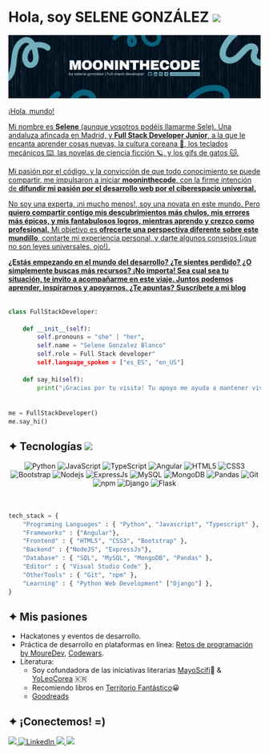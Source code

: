 <!-- 
![visitors](https://visitor-badge.laobi.icu/badge?page_id=gonzalezseledev.gonzalezseledev)
[![Open Source Lover](https://badges.frapsoft.com/os/v1/open-source.svg?v=102)](https://github.com/ellerbrock/open-source-badge/)
-->

<h1>Hola, soy SELENE GONZÁLEZ <img src="https://media.giphy.com/media/mGcNjsfWAjY5AEZNw6/giphy.gif" width="50"></h1>

<a href="https://github.com/gonzalezseledev"><img src="https://github.com/gonzalezseledev/gonzalezseledev/blob/main/banner.png"/>

¡Hola, mundo!

Mi nombre es **Selene** (aunque vosotros podéis llamarme Sele). Una andaluza afincada en Madrid, y **Full Stack Developer Junior**, a la que le encanta aprender cosas nuevas, la cultura coreana 🌺, los teclados mecánicos ⌨️, las novelas de ciencia ficción 🪐, y los gifs de gatos 🐱.

Mi pasión por el código, y la convicción de que todo conocimiento se puede compartir, me impulsaron a iniciar **mooninthecode**, con la firme intención de **difundir mi pasión por el desarrollo web por el ciberespacio universal.**

No soy una experta, ¡ni mucho menos!, soy una novata en este mundo. Pero **quiero compartir contigo mis descubrimientos más chulos, mis errores más épicos, y mis fantabulosos logros, mientras aprendo y crezco como profesional.** Mi objetivo es **ofrecerte una perspectiva diferente sobre este mundillo**, contarte mi experiencia personal, y darte algunos consejos (¡que no son leyes universales, ojo!).

**¿Estás empezando en el mundo del desarrollo? ¿Te sientes perdido? ¿O simplemente buscas más recursos? ¡No importa! Sea cual sea tu situación, te invito a acompañarme en este viaje. Juntos podemos aprender, inspirarnos y apoyarnos. ¿Te apuntas?** **[Suscríbete a mi blog](https://#)**

```python

class FullStackDeveloper:

    def __init__(self):
        self.pronouns = "she" | "her",
        self.name = "Selene Gonzalez Blanco"
        self.role = Full Stack developer"
        self.language_spoken = ["es_ES", "en_US"]

    def say_hi(self):
        print("¡Gracias por tu visita! Tu apoyo me ayuda a mantener vivo este sueño. ¡Feliz día! 💜")


me = FullStackDeveloper()
me.say_hi()

```

<!-- Tech Stack Section -->

<h2>✦ Tecnologías <img src="https://media.giphy.com/media/VgCDAzcKvsR6OM0uWg/giphy.gif" width="50"></h2>

<div align="center">
  <img alt="Python" src="https://img.shields.io/badge/python-0B6380?style=for-the-badge&logo=python&logoColor=white&labelColor=000001" />
  <img alt="JavaScript" src="https://img.shields.io/badge/javascript-0B6380?style=for-the-badge&logo=javascript&logoColor=white&labelColor=000001" /> 
  <img alt="TypeScript" src="https://img.shields.io/badge/typescript-0B6380?style=for-the-badge&logo=typescript&logoColor=white&labelColor=000001" />
  <img alt="Angular" src="https://img.shields.io/badge/angular-0B6380?style=for-the-badge&logo=angular&logoColor=white&labelColor=000001" />
  <img alt="HTML5" src="https://img.shields.io/badge/html5-0B6380?style=for-the-badge&logo=html5&logoColor=white&labelColor=000001" />
  <img alt="CSS3" src="https://img.shields.io/badge/css3-0B6380?style=for-the-badge&logo=css3&logoColor=white&labelColor=000001" />
  <img alt="Bootstrap" src="https://img.shields.io/badge/bootstrap-0B6380?style=for-the-badge&logo=bootstrap&logoColor=white&labelColor=000001" />
  <img alt="Nodejs" src="https://img.shields.io/badge/node.js-0B6380?style=for-the-badge&logo=node.js&logoColor=white&labelColor=000001" />
  <img alt="ExpressJs" src="https://img.shields.io/badge/express.js-0B6380?style=for-the-badge&logo=express&logoColor=white&labelColor=000001" />
  <img alt="MySQL" src="https://img.shields.io/badge/mysql-0B6380.svg?style=for-the-badge&logo=mysql&logoColor=white&labelColor=000001" />
  <img alt="MongoDB" src="https://img.shields.io/badge/MongoDB-0B6380.svg?style=for-the-badge&logo=mongodb&logoColor=white&labelColor=000001" />
  <img alt="Pandas" src="https://img.shields.io/badge/pandas-0B6380.svg?style=for-the-badge&logo=pandas&logoColor=white&labelColor=000001" />
  <img alt="Git" src="https://img.shields.io/badge/git-0B6380?style=for-the-badge&logo=git&logoColor=white&labelColor=000001" />
  <img alt="npm" src="https://img.shields.io/badge/-NPM-0B6380.svg?style=flat-square&logo=npm&logoColor=white&labelColor=000001" />
  <img alt="Django" src="https://img.shields.io/badge/django-0B6380?style=for-the-badge&logo=django&logoColor=white&labelColor=000001" />
  <img alt="Flask" src="https://img.shields.io/badge/flask-0B6380?style=for-the-badge&logo=flask&logoColor=white&labelColor=000001" />
</div>
<br>

```python

tech_stack = { 
    "Programing Languages" : { "Python", "Javascript", "Typescript" },
    "Frameworks" : {"Angular"},
    "Frontend" : { "HTML5", "CSS3", "Bootstrap" },
    "Backend" : {"NodeJS", "ExpressJs"},
    "Database" : { "SQL", "MySQL", "MongoDB", "Pandas" },
    "Editor" : { "Visual Studio Code" },
    "OtherTools" : { "Git", "npm" },
    "Learning" : { "Python Web Development" ["Django"] },
}

```

<!-- Projects Section

## ✦ Proyectos destacados

<!-- BEGIN PROJECTS-CARDS

[![5 things I wish I knew before studying Computer Science](https://ytcards.demolab.com/?id=Wjj21p3tvcg&title=5+things+I+wish+I+knew+before+studying+Computer+Science&lang=en&timestamp=1636628400&background_color=%230d1117&title_color=%23ffffff&stats_color=%23dedede&max_title_lines=1&width=250&border_radius=5&duration=436 "5 things I wish I knew before studying Computer Science")](https://youtu.be/Wjj21p3tvcg?si=b7QYksN87h0wsGpQ)
[![Tips and advice for Computer Science students](https://ytcards.demolab.com/?id=UItfbdI0oNc&title=Tips+and+advice+for+Computer+Science+students&lang=en&timestamp=1638183600&background_color=%230d1117&title_color=%23ffffff&stats_color=%23dedede&max_title_lines=1&width=250&border_radius=5&duration=380 "Tips and advice for Computer Science students")](https://youtu.be/UItfbdI0oNc?si=mjrsewEwBdhtvzDX)
[![My Computer Science degree in 13 minutes](https://ytcards.demolab.com/?id=Dd_4zfmY-aA&title=My+Computer+Science+degree+in+13+minutes&lang=en&timestamp=1693396800&background_color=%230d1117&title_color=%23ffffff&stats_color=%23dedede&max_title_lines=1&width=250&border_radius=5&duration=786 "My Computer Science degree in 13 minutes")](https://youtu.be/Dd_4zfmY-aA?si=1AhwiUIamfs6clV3)
[![How I would learn to code (if I could start over)](https://ytcards.demolab.com/?id=kS03mP7p0ts&title=How+I+would+learn+to+code+(+if+I+could+start+over+)&lang=en&timestamp=1698663600&background_color=%230d1117&title_color=%23ffffff&stats_color=%23dedede&max_title_lines=1&width=250&border_radius=5&duration=695 "How I would learn to code (if I could start over)")](https://youtu.be/kS03mP7p0ts?si=7UXbigeHmyTVGP60)

END PROJECTS-CARDS -->

<!-- Passions Section -->

<h2>✦ Mis pasiones </h2>

+ Hackatones y eventos de desarrollo.
+ Práctica de desarrollo en plataformas en línea: [Retos de programación by MoureDev](https://retosdeprogramacion.com/ejercicios), [Codewars](https://www.codewars.com/).
+ Literatura:
  - Soy cofundadora de las iniciativas literarias [MayoScifi](https://twitter.com/mayoscifi)🚀 & [YoLeoCorea](https://www.instagram.com/yoleocorea/) 🇰🇷
  - Recomiendo libros en [Territorio Fantástico](http://territoriofantastico)😀
  - [Goodreads](https://www.goodreads.com/user/show/77506113-torda-de-ciudad)

<!-- Contact Section -->

<h2>✦ ¡Conectemos! =) </h2>

<div>
  <a href="mailto:gonzalezseledev@gmail.com">
    <img src="https://img.shields.io/badge/Gmail-0B6380?style=for-the-badge&logo=gmail&logoColor=white&labelColor=000001" />
  </a>
  <a href="https://linkedin.com/in/gonzalezseledev" target="_blank">
    <img alt="LinkedIn" src="https://img.shields.io/badge/linkedin-0B6380?&style=for-the-badge&logo=linkedin&logoColor=white&labelColor=000001" />
  </a> 
  <a href="https://www.instagram.com/mooninthecode/">
    <img src="https://img.shields.io/badge/Instagram-0B6380?style=for-the-badge&logo=instagram&logoColor=white&labelColor=000001" />
  </a>
  <a href="https://gonzalezseledev.github.io/portfolio/home.html" target="_blank">
     <img src="https://img.shields.io/badge/Portfolio-0B6380?style=for-the-badge&logo=todoist&logoColor=white&labelColor=000001" />
  </a>
</div>

